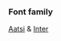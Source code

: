 ### Font family 
[Aatsi](https://fonts.google.com/specimen/Alatsi ) & [Inter](https://fonts.google.com/specimen/Inter?query=inter)
